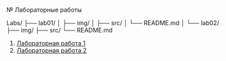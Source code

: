 № Лабораторные работы

Labs/
├── lab01/
│   ├── img/
│   ├── src/
│   └── README.md
│
└── lab02/
    ├── img/
    ├── src/
    └── README.md

1. [Лабораторная работа 1](./lab01/README.md)
2. [Лабораторная работа 2](./lab02/README.md)
